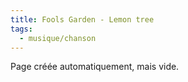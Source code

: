 ```yaml
---
title: Fools Garden - Lemon tree
tags:
  - musique/chanson
---
```


Page créée automatiquement, mais vide.
